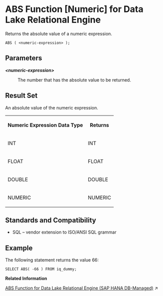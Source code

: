 <!-- loioa532439384f21015be5cb176f7ecbae4 -->

# ABS Function \[Numeric\] for Data Lake Relational Engine

Returns the absolute value of a numeric expression.



```
ABS ( <numeric-expression> );
```



<a name="loioa532439384f21015be5cb176f7ecbae4__ABS_parm1"/>

## Parameters


<dl>
<dt><b>

*<numeric-expression\>*

</b></dt>
<dd>

The number that has the absolute value to be returned.



</dd>
</dl>



<a name="loioa532439384f21015be5cb176f7ecbae4__ABS_returns1"/>

## Result Set

An absolute value of the numeric expression.


<table>
<tr>
<th valign="top">

Numeric Expression Data Type

</th>
<th valign="top">

Returns

</th>
</tr>
<tr>
<td valign="top">

INT

</td>
<td valign="top">

INT

</td>
</tr>
<tr>
<td valign="top">

FLOAT

</td>
<td valign="top">

FLOAT

</td>
</tr>
<tr>
<td valign="top">

DOUBLE

</td>
<td valign="top">

DOUBLE

</td>
</tr>
<tr>
<td valign="top">

NUMERIC

</td>
<td valign="top">

NUMERIC

</td>
</tr>
</table>



<a name="loioa532439384f21015be5cb176f7ecbae4__ABS_standards1"/>

## Standards and Compatibility

-   SQL – vendor extension to ISO/ANSI SQL grammar



<a name="loioa532439384f21015be5cb176f7ecbae4__ABS_examples1"/>

## Example

The following statement returns the value 66:

```
SELECT ABS( -66 ) FROM iq_dummy;
```

**Related Information**  


[ABS Function for Data Lake Relational Engine (SAP HANA DB-Managed)](https://help.sap.com/viewer/a898e08b84f21015969fa437e89860c8/2024_1_QRC/en-US/45f984dcb7e440c4b082a7ef7662f923.html "Returns the absolute value of a numeric expression.") :arrow_upper_right:

